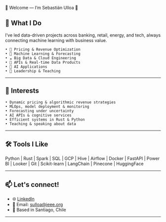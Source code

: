 🌟 Welcome — I’m Sebastián Ulloa 👋

## 💼 What I Do

  I’ve led data-driven projects across banking, retail, energy, and tech, always connecting machine learning with business value.
  
	• 💸 Pricing & Revenue Optimization
	• 🧠 Machine Learning & Forecasting
	• ☁️ Big Data & Cloud Engineering
	• 🔌 APIs & Real-time Data Products
	• 🤖 AI Applications
	• 🧭 Leadership & Teaching

---

## 🧁 Interests
	• Dynamic pricing & algorithmic revenue strategies
	• MLOps, model deployment & monitoring
	• Forecasting under uncertainty
	• AI APIs & cognitive services
	• Efficient systems in Rust & Python
	• Teaching & speaking about data

---

## 🛠️ Tools I Like

Python | Rust | Spark | SQL | GCP | Hive | Airflow | Docker | FastAPI | Power BI | Looker | Git | Scikit-learn | LangChain | Pinecone | HuggingFace

---

## 📫 Let's connect!

- 🌐 [LinkedIn](https://linkedin.com/in/sightes)  
- 💌 Email: sulloa@ieee.org  
- 📍 Based in Santiago, Chile  

---



